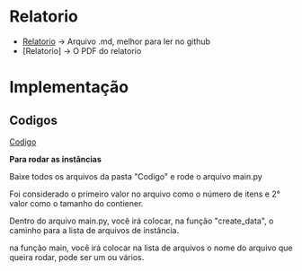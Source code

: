 # Relatorio
- [Relatorio](/BPP/Relatorio/Relatorio.md) -> Arquivo .md, melhor para ler no github
- [Relatorio] -> O PDF do relatorio

# Implementação

## Codigos

[Codigo](/BPP/Codigo/)

**Para rodar as instâncias**

Baixe todos os arquivos da pasta "Codigo" e rode o arquivo main.py

Foi considerado o primeiro valor no arquivo como o número de itens e 2° valor como o tamanho do contiener.

Dentro do arquivo main.py, você irá colocar, na função "create_data", o caminho para a lista de arquivos de instância.

na função main, você irá colocar na lista de arquivos o nome do arquivo que queira rodar, pode ser um ou vários.